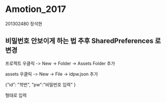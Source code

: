 # Amotion_2017
201302480 정석현



## 비밀번호 안보이게 하는 법 추후 SharedPreferences 로 변경

프로젝트 우클릭 -> New -> Folder -> Assets Folder  추가

assets 우클릭 -> New -> File -> idpw.json 추가

{"id": "학번", "pw":"비밀번호 입력" }

형태로 입력
